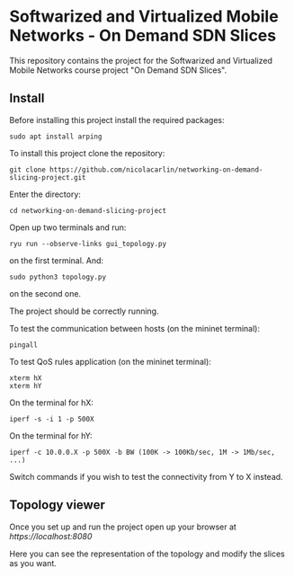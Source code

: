 # Softwarized and Virtualized Mobile Networks - On Demand SDN Slices

This repository contains the project for the Softwarized and Virtualized Mobile Networks course project "On Demand SDN Slices".

## Install

Before installing this project install the required packages:

```
sudo apt install arping
```

To install this project clone the repository:

```
git clone https://github.com/nicolacarlin/networking-on-demand-slicing-project.git
```

Enter the directory:

```
cd networking-on-demand-slicing-project
```

Open up two terminals and run:

```
ryu run --observe-links gui_topology.py
```
on the first terminal.
And:

```
sudo python3 topology.py
```
on the second one.

The project should be correctly running.

To test the communication between hosts (on the mininet terminal):
```
pingall
```

To test QoS rules application (on the mininet terminal):
```
xterm hX
xterm hY
```

On the terminal for hX:
```
iperf -s -i 1 -p 500X
```

On the terminal for hY:
```
iperf -c 10.0.0.X -p 500X -b BW (100K -> 100Kb/sec, 1M -> 1Mb/sec, ...)
```

Switch commands if you wish to test the connectivity from Y to X instead.

## Topology viewer

Once you set up and run the project open up your browser at _https://localhost:8080_

Here you can see the representation of the topology and modify the slices as you want.

